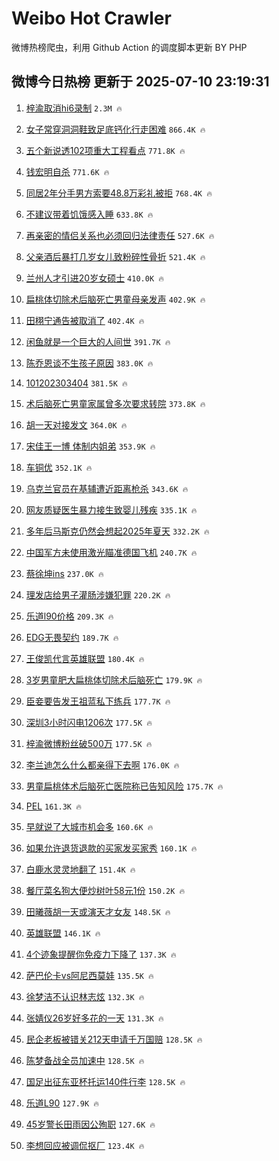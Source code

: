 # Weibo Hot Crawler 



微博热榜爬虫，利用 Github Action 的调度脚本更新 BY PHP 


## 微博今日热榜 更新于 2025-07-10 23:19:31 
1. [梓渝取消hi6录制](https://s.weibo.com/weibo?q=%23%E6%A2%93%E6%B8%9D%E5%8F%96%E6%B6%88hi6%E5%BD%95%E5%88%B6%23&t=31&band_rank=1&Refer=top) `2.3M 🔥` 

1. [女子常穿洞洞鞋致足底钙化行走困难](https://s.weibo.com/weibo?q=%23%E5%A5%B3%E5%AD%90%E5%B8%B8%E7%A9%BF%E6%B4%9E%E6%B4%9E%E9%9E%8B%E8%87%B4%E8%B6%B3%E5%BA%95%E9%92%99%E5%8C%96%E8%A1%8C%E8%B5%B0%E5%9B%B0%E9%9A%BE%23&t=31&band_rank=2&Refer=top) `866.4K 🔥` 

1. [五个新说透102项重大工程看点](https://s.weibo.com/weibo?q=%23%E4%BA%94%E4%B8%AA%E6%96%B0%E8%AF%B4%E9%80%8F102%E9%A1%B9%E9%87%8D%E5%A4%A7%E5%B7%A5%E7%A8%8B%E7%9C%8B%E7%82%B9%23&t=31&band_rank=3&Refer=top) `771.8K 🔥` 

1. [钱宏明自杀](https://s.weibo.com/weibo?q=%E9%92%B1%E5%AE%8F%E6%98%8E%E8%87%AA%E6%9D%80&t=31&band_rank=4&Refer=top) `771.6K 🔥` 

1. [同居2年分手男方索要48.8万彩礼被拒](https://s.weibo.com/weibo?q=%23%E5%90%8C%E5%B1%852%E5%B9%B4%E5%88%86%E6%89%8B%E7%94%B7%E6%96%B9%E7%B4%A2%E8%A6%8148.8%E4%B8%87%E5%BD%A9%E7%A4%BC%E8%A2%AB%E6%8B%92%23&t=31&band_rank=5&Refer=top) `768.4K 🔥` 

1. [不建议带着饥饿感入睡](https://s.weibo.com/weibo?q=%E4%B8%8D%E5%BB%BA%E8%AE%AE%E5%B8%A6%E7%9D%80%E9%A5%A5%E9%A5%BF%E6%84%9F%E5%85%A5%E7%9D%A1&t=31&band_rank=6&Refer=top) `633.8K 🔥` 

1. [再亲密的情侣关系也必须回归法律责任](https://s.weibo.com/weibo?q=%23%E5%86%8D%E4%BA%B2%E5%AF%86%E7%9A%84%E6%83%85%E4%BE%A3%E5%85%B3%E7%B3%BB%E4%B9%9F%E5%BF%85%E9%A1%BB%E5%9B%9E%E5%BD%92%E6%B3%95%E5%BE%8B%E8%B4%A3%E4%BB%BB%23&t=31&band_rank=7&Refer=top) `527.6K 🔥` 

1. [父亲酒后暴打几岁女儿致粉碎性骨折](https://s.weibo.com/weibo?q=%23%E7%88%B6%E4%BA%B2%E9%85%92%E5%90%8E%E6%9A%B4%E6%89%93%E5%87%A0%E5%B2%81%E5%A5%B3%E5%84%BF%E8%87%B4%E7%B2%89%E7%A2%8E%E6%80%A7%E9%AA%A8%E6%8A%98%23&t=31&band_rank=8&Refer=top) `521.4K 🔥` 

1. [兰州人才引进20岁女硕士](https://s.weibo.com/weibo?q=%23%E5%85%B0%E5%B7%9E%E4%BA%BA%E6%89%8D%E5%BC%95%E8%BF%9B20%E5%B2%81%E5%A5%B3%E7%A1%95%E5%A3%AB%23&t=31&band_rank=9&Refer=top) `410.0K 🔥` 

1. [扁桃体切除术后脑死亡男童母亲发声](https://s.weibo.com/weibo?q=%23%E6%89%81%E6%A1%83%E4%BD%93%E5%88%87%E9%99%A4%E6%9C%AF%E5%90%8E%E8%84%91%E6%AD%BB%E4%BA%A1%E7%94%B7%E7%AB%A5%E6%AF%8D%E4%BA%B2%E5%8F%91%E5%A3%B0%23&t=31&band_rank=10&Refer=top) `402.9K 🔥` 

1. [田栩宁通告被取消了](https://s.weibo.com/weibo?q=%23%E7%94%B0%E6%A0%A9%E5%AE%81%E9%80%9A%E5%91%8A%E8%A2%AB%E5%8F%96%E6%B6%88%E4%BA%86%23&t=31&band_rank=11&Refer=top) `402.4K 🔥` 

1. [闲鱼就是一个巨大的人间世](https://s.weibo.com/weibo?q=%E9%97%B2%E9%B1%BC%E5%B0%B1%E6%98%AF%E4%B8%80%E4%B8%AA%E5%B7%A8%E5%A4%A7%E7%9A%84%E4%BA%BA%E9%97%B4%E4%B8%96&t=31&band_rank=12&Refer=top) `391.7K 🔥` 

1. [陈乔恩谈不生孩子原因](https://s.weibo.com/weibo?q=%23%E9%99%88%E4%B9%94%E6%81%A9%E8%B0%88%E4%B8%8D%E7%94%9F%E5%AD%A9%E5%AD%90%E5%8E%9F%E5%9B%A0%23&t=31&band_rank=13&Refer=top) `383.0K 🔥` 

1. [101202303404](https://s.weibo.com/weibo?q=101202303404&t=31&band_rank=14&Refer=top) `381.5K 🔥` 

1. [术后脑死亡男童家属曾多次要求转院](https://s.weibo.com/weibo?q=%23%E6%9C%AF%E5%90%8E%E8%84%91%E6%AD%BB%E4%BA%A1%E7%94%B7%E7%AB%A5%E5%AE%B6%E5%B1%9E%E6%9B%BE%E5%A4%9A%E6%AC%A1%E8%A6%81%E6%B1%82%E8%BD%AC%E9%99%A2%23&t=31&band_rank=15&Refer=top) `373.8K 🔥` 

1. [胡一天对接发文](https://s.weibo.com/weibo?q=%23%E8%83%A1%E4%B8%80%E5%A4%A9%E5%AF%B9%E6%8E%A5%E5%8F%91%E6%96%87%23&t=31&band_rank=16&Refer=top) `364.0K 🔥` 

1. [宋佳王一博 体制内姐弟](https://s.weibo.com/weibo?q=%E5%AE%8B%E4%BD%B3%E7%8E%8B%E4%B8%80%E5%8D%9A%20%E4%BD%93%E5%88%B6%E5%86%85%E5%A7%90%E5%BC%9F&t=31&band_rank=17&Refer=top) `353.9K 🔥` 

1. [车铜优](https://s.weibo.com/weibo?q=%E8%BD%A6%E9%93%9C%E4%BC%98&t=31&band_rank=18&Refer=top) `352.1K 🔥` 

1. [乌克兰官员在基辅遭近距离枪杀](https://s.weibo.com/weibo?q=%23%E4%B9%8C%E5%85%8B%E5%85%B0%E5%AE%98%E5%91%98%E5%9C%A8%E5%9F%BA%E8%BE%85%E9%81%AD%E8%BF%91%E8%B7%9D%E7%A6%BB%E6%9E%AA%E6%9D%80%23&t=31&band_rank=19&Refer=top) `343.6K 🔥` 

1. [网友质疑医生暴力接生致婴儿残疾](https://s.weibo.com/weibo?q=%23%E7%BD%91%E5%8F%8B%E8%B4%A8%E7%96%91%E5%8C%BB%E7%94%9F%E6%9A%B4%E5%8A%9B%E6%8E%A5%E7%94%9F%E8%87%B4%E5%A9%B4%E5%84%BF%E6%AE%8B%E7%96%BE%23&t=31&band_rank=20&Refer=top) `335.1K 🔥` 

1. [多年后马斯克仍然会想起2025年夏天](https://s.weibo.com/weibo?q=%23%E5%A4%9A%E5%B9%B4%E5%90%8E%E9%A9%AC%E6%96%AF%E5%85%8B%E4%BB%8D%E7%84%B6%E4%BC%9A%E6%83%B3%E8%B5%B72025%E5%B9%B4%E5%A4%8F%E5%A4%A9%23&t=31&band_rank=21&Refer=top) `332.2K 🔥` 

1. [中国军方未使用激光瞄准德国飞机](https://s.weibo.com/weibo?q=%23%E4%B8%AD%E5%9B%BD%E5%86%9B%E6%96%B9%E6%9C%AA%E4%BD%BF%E7%94%A8%E6%BF%80%E5%85%89%E7%9E%84%E5%87%86%E5%BE%B7%E5%9B%BD%E9%A3%9E%E6%9C%BA%23&t=31&band_rank=22&Refer=top) `240.7K 🔥` 

1. [蔡徐坤ins](https://s.weibo.com/weibo?q=%23%E8%94%A1%E5%BE%90%E5%9D%A4ins%23&t=31&band_rank=23&Refer=top) `237.0K 🔥` 

1. [理发店给男子灌肠涉嫌犯罪](https://s.weibo.com/weibo?q=%23%E7%90%86%E5%8F%91%E5%BA%97%E7%BB%99%E7%94%B7%E5%AD%90%E7%81%8C%E8%82%A0%E6%B6%89%E5%AB%8C%E7%8A%AF%E7%BD%AA%23&t=31&band_rank=24&Refer=top) `220.2K 🔥` 

1. [乐道l90价格](https://s.weibo.com/weibo?q=%E4%B9%90%E9%81%93l90%E4%BB%B7%E6%A0%BC&t=31&band_rank=25&Refer=top) `209.3K 🔥` 

1. [EDG无畏契约](https://s.weibo.com/weibo?q=EDG%E6%97%A0%E7%95%8F%E5%A5%91%E7%BA%A6&t=31&band_rank=26&Refer=top) `189.7K 🔥` 

1. [王俊凯代言英雄联盟](https://s.weibo.com/weibo?q=%E7%8E%8B%E4%BF%8A%E5%87%AF%E4%BB%A3%E8%A8%80%E8%8B%B1%E9%9B%84%E8%81%94%E7%9B%9F&t=31&band_rank=27&Refer=top) `180.4K 🔥` 

1. [3岁男童肥大扁桃体切除术后脑死亡](https://s.weibo.com/weibo?q=%233%E5%B2%81%E7%94%B7%E7%AB%A5%E8%82%A5%E5%A4%A7%E6%89%81%E6%A1%83%E4%BD%93%E5%88%87%E9%99%A4%E6%9C%AF%E5%90%8E%E8%84%91%E6%AD%BB%E4%BA%A1%23&t=31&band_rank=28&Refer=top) `179.9K 🔥` 

1. [臣妾要告发王祖蓝私下练兵](https://s.weibo.com/weibo?q=%E8%87%A3%E5%A6%BE%E8%A6%81%E5%91%8A%E5%8F%91%E7%8E%8B%E7%A5%96%E8%93%9D%E7%A7%81%E4%B8%8B%E7%BB%83%E5%85%B5&t=31&band_rank=29&Refer=top) `177.7K 🔥` 

1. [深圳3小时闪电1206次](https://s.weibo.com/weibo?q=%23%E6%B7%B1%E5%9C%B33%E5%B0%8F%E6%97%B6%E9%97%AA%E7%94%B51206%E6%AC%A1%23&t=31&band_rank=30&Refer=top) `177.5K 🔥` 

1. [梓渝微博粉丝破500万](https://s.weibo.com/weibo?q=%23%E6%A2%93%E6%B8%9D%E5%BE%AE%E5%8D%9A%E7%B2%89%E4%B8%9D%E7%A0%B4500%E4%B8%87%23&t=31&band_rank=31&Refer=top) `177.5K 🔥` 

1. [李兰迪怎么什么都亲得下去啊](https://s.weibo.com/weibo?q=%E6%9D%8E%E5%85%B0%E8%BF%AA%E6%80%8E%E4%B9%88%E4%BB%80%E4%B9%88%E9%83%BD%E4%BA%B2%E5%BE%97%E4%B8%8B%E5%8E%BB%E5%95%8A&t=31&band_rank=32&Refer=top) `176.0K 🔥` 

1. [男童扁桃体术后脑死亡医院称已告知风险](https://s.weibo.com/weibo?q=%23%E7%94%B7%E7%AB%A5%E6%89%81%E6%A1%83%E4%BD%93%E6%9C%AF%E5%90%8E%E8%84%91%E6%AD%BB%E4%BA%A1%E5%8C%BB%E9%99%A2%E7%A7%B0%E5%B7%B2%E5%91%8A%E7%9F%A5%E9%A3%8E%E9%99%A9%23&t=31&band_rank=33&Refer=top) `175.7K 🔥` 

1. [PEL](https://s.weibo.com/weibo?q=PEL&t=31&band_rank=34&Refer=top) `161.3K 🔥` 

1. [早就说了大城市机会多](https://s.weibo.com/weibo?q=%E6%97%A9%E5%B0%B1%E8%AF%B4%E4%BA%86%E5%A4%A7%E5%9F%8E%E5%B8%82%E6%9C%BA%E4%BC%9A%E5%A4%9A&t=31&band_rank=35&Refer=top) `160.6K 🔥` 

1. [如果允许退货退款的买家发买家秀](https://s.weibo.com/weibo?q=%23%E5%A6%82%E6%9E%9C%E5%85%81%E8%AE%B8%E9%80%80%E8%B4%A7%E9%80%80%E6%AC%BE%E7%9A%84%E4%B9%B0%E5%AE%B6%E5%8F%91%E4%B9%B0%E5%AE%B6%E7%A7%80%23&t=31&band_rank=36&Refer=top) `160.1K 🔥` 

1. [白鹿水灵灵地翻了](https://s.weibo.com/weibo?q=%E7%99%BD%E9%B9%BF%E6%B0%B4%E7%81%B5%E7%81%B5%E5%9C%B0%E7%BF%BB%E4%BA%86&t=31&band_rank=37&Refer=top) `151.4K 🔥` 

1. [餐厅菜名狗大便炒树叶58元1份](https://s.weibo.com/weibo?q=%23%E9%A4%90%E5%8E%85%E8%8F%9C%E5%90%8D%E7%8B%97%E5%A4%A7%E4%BE%BF%E7%82%92%E6%A0%91%E5%8F%B658%E5%85%831%E4%BB%BD%23&t=31&band_rank=38&Refer=top) `150.2K 🔥` 

1. [田曦薇胡一天或演天才女友](https://s.weibo.com/weibo?q=%23%E7%94%B0%E6%9B%A6%E8%96%87%E8%83%A1%E4%B8%80%E5%A4%A9%E6%88%96%E6%BC%94%E5%A4%A9%E6%89%8D%E5%A5%B3%E5%8F%8B%23&t=31&band_rank=39&Refer=top) `148.5K 🔥` 

1. [英雄联盟](https://s.weibo.com/weibo?q=%E8%8B%B1%E9%9B%84%E8%81%94%E7%9B%9F&t=31&band_rank=40&Refer=top) `146.1K 🔥` 

1. [4个迹象提醒你免疫力下降了](https://s.weibo.com/weibo?q=%234%E4%B8%AA%E8%BF%B9%E8%B1%A1%E6%8F%90%E9%86%92%E4%BD%A0%E5%85%8D%E7%96%AB%E5%8A%9B%E4%B8%8B%E9%99%8D%E4%BA%86%23&t=31&band_rank=41&Refer=top) `137.3K 🔥` 

1. [萨巴伦卡vs阿尼西莫娃](https://s.weibo.com/weibo?q=%E8%90%A8%E5%B7%B4%E4%BC%A6%E5%8D%A1vs%E9%98%BF%E5%B0%BC%E8%A5%BF%E8%8E%AB%E5%A8%83&t=31&band_rank=42&Refer=top) `135.5K 🔥` 

1. [徐梦洁不认识林志炫](https://s.weibo.com/weibo?q=%E5%BE%90%E6%A2%A6%E6%B4%81%E4%B8%8D%E8%AE%A4%E8%AF%86%E6%9E%97%E5%BF%97%E7%82%AB&t=31&band_rank=43&Refer=top) `132.3K 🔥` 

1. [张婧仪26岁好多花的一天](https://s.weibo.com/weibo?q=%23%E5%BC%A0%E5%A9%A7%E4%BB%AA26%E5%B2%81%E5%A5%BD%E5%A4%9A%E8%8A%B1%E7%9A%84%E4%B8%80%E5%A4%A9%23&t=31&band_rank=44&Refer=top) `131.3K 🔥` 

1. [民企老板被错关212天申请千万国赔](https://s.weibo.com/weibo?q=%23%E6%B0%91%E4%BC%81%E8%80%81%E6%9D%BF%E8%A2%AB%E9%94%99%E5%85%B3212%E5%A4%A9%E7%94%B3%E8%AF%B7%E5%8D%83%E4%B8%87%E5%9B%BD%E8%B5%94%23&t=31&band_rank=45&Refer=top) `128.5K 🔥` 

1. [陈梦备战全员加速中](https://s.weibo.com/weibo?q=%E9%99%88%E6%A2%A6%E5%A4%87%E6%88%98%E5%85%A8%E5%91%98%E5%8A%A0%E9%80%9F%E4%B8%AD&t=31&band_rank=46&Refer=top) `128.5K 🔥` 

1. [国足出征东亚杯托运140件行李](https://s.weibo.com/weibo?q=%23%E5%9B%BD%E8%B6%B3%E5%87%BA%E5%BE%81%E4%B8%9C%E4%BA%9A%E6%9D%AF%E6%89%98%E8%BF%90140%E4%BB%B6%E8%A1%8C%E6%9D%8E%23&t=31&band_rank=47&Refer=top) `128.5K 🔥` 

1. [乐道L90](https://s.weibo.com/weibo?q=%E4%B9%90%E9%81%93L90&t=31&band_rank=48&Refer=top) `127.9K 🔥` 

1. [45岁警长田雨因公殉职](https://s.weibo.com/weibo?q=%2345%E5%B2%81%E8%AD%A6%E9%95%BF%E7%94%B0%E9%9B%A8%E5%9B%A0%E5%85%AC%E6%AE%89%E8%81%8C%23&t=31&band_rank=49&Refer=top) `127.6K 🔥` 

1. [李想回应被调侃抠厂](https://s.weibo.com/weibo?q=%23%E6%9D%8E%E6%83%B3%E5%9B%9E%E5%BA%94%E8%A2%AB%E8%B0%83%E4%BE%83%E6%8A%A0%E5%8E%82%23&t=31&band_rank=50&Refer=top) `123.4K 🔥` 

